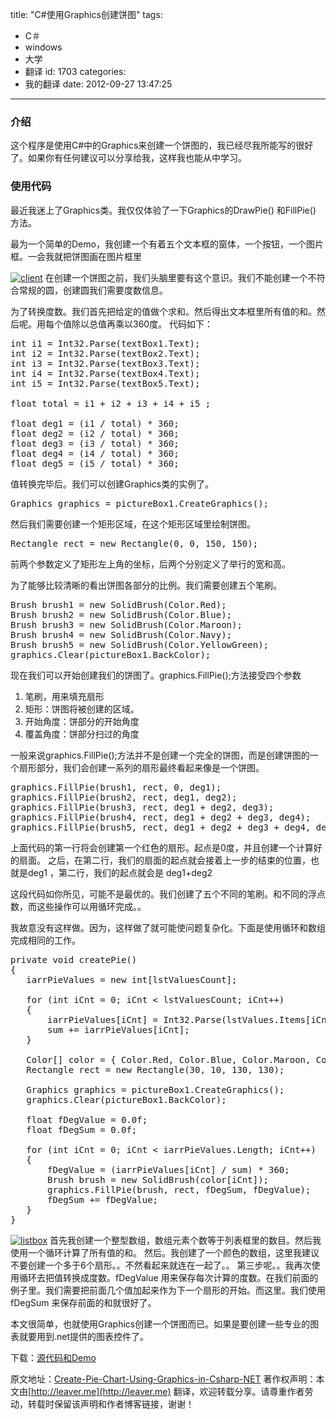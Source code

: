 title: "C#使用Graphics创建饼图"
tags:
  - C＃
  - windows
  - 大学
  - 翻译
id: 1703
categories:
  - 我的翻译
date: 2012-09-27 13:47:25
---

### 介绍

这个程序是使用C#中的Graphics来创建一个饼图的，我已经尽我所能写的很好了。如果你有任何建议可以分享给我，这样我也能从中学习。

### 使用代码

最近我迷上了Graphics类。我仅仅体验了一下Graphics的DrawPie() 和FillPie() 方法。

最为一个简单的Demo，我创建一个有着五个文本框的窗体，一个按钮，一个图片框。一会我就把饼图画在图片框里

[![](/images/f3681994ca4fce2b724886db9d7a958d854c8e39.png "client")](http://leaverimage.b0.upaiyun.com/27557_o.png)
在创建一个饼图之前，我们头脑里要有这个意识。我们不能创建一个不符合常规的圆，创建圆我们需要度数信息。

为了转换度数。我们首先把给定的值做个求和。然后得出文本框里所有值的和。然后呢。用每个值除以总值再乘以360度。
代码如下：
<pre class="lang:c# decode:true " >int i1 = Int32.Parse(textBox1.Text);
int i2 = Int32.Parse(textBox2.Text);
int i3 = Int32.Parse(textBox3.Text);
int i4 = Int32.Parse(textBox4.Text);
int i5 = Int32.Parse(textBox5.Text);

float total = i1 + i2 + i3 + i4 + i5 ;

float deg1 = (i1 / total) * 360;
float deg2 = (i2 / total) * 360;
float deg3 = (i3 / total) * 360;
float deg4 = (i4 / total) * 360;
float deg5 = (i5 / total) * 360;</pre>
值转换完毕后。我们可以创建Graphics类的实例了。

<pre class="lang:c# decode:true " >Graphics graphics = pictureBox1.CreateGraphics();  </pre>

然后我们需要创建一个矩形区域，在这个矩形区域里绘制饼图。
<pre class="lang:c# decode:true " >Rectangle rect = new Rectangle(0, 0, 150, 150);</pre>
前两个参数定义了矩形左上角的坐标，后两个分别定义了举行的宽和高。

为了能够比较清晰的看出饼图各部分的比例。我们需要创建五个笔刷。
<pre class="lang:c# decode:true " >Brush brush1 = new SolidBrush(Color.Red);
Brush brush2 = new SolidBrush(Color.Blue);
Brush brush3 = new SolidBrush(Color.Maroon);
Brush brush4 = new SolidBrush(Color.Navy);
Brush brush5 = new SolidBrush(Color.YellowGreen);
graphics.Clear(pictureBox1.BackColor);</pre>

现在我们可以开始创建我们的饼图了。graphics.FillPie();方法接受四个参数

1.	笔刷，用来填充扇形
2.	矩形：饼图将被创建的区域。
3.	开始角度：饼部分的开始角度
4.	覆盖角度：饼部分扫过的角度

一般来说graphics.FillPie();方法并不是创建一个完全的饼图，而是创建饼图的一个扇形部分，我们会创建一系列的扇形最终看起来像是一个饼图。

<pre class="lang:c# decode:true " >graphics.FillPie(brush1, rect, 0, deg1);
graphics.FillPie(brush2, rect, deg1, deg2);
graphics.FillPie(brush3, rect, deg1 + deg2, deg3);
graphics.FillPie(brush4, rect, deg1 + deg2 + deg3, deg4);
graphics.FillPie(brush5, rect, deg1 + deg2 + deg3 + deg4, deg5);</pre> 

上面代码的第一行将会创建第一个红色的扇形。起点是0度，并且创建一个计算好的扇面。
之后，在第二行，我们的扇面的起点就会接着上一步的结束的位置，也就是deg1 ，第二行，我们的起点就会是 deg1+deg2

这段代码如你所见，可能不是最优的。我们创建了五个不同的笔刷。和不同的浮点数，而这些操作可以用循环完成。。

我故意没有这样做。因为，这样做了就可能使问题复杂化。下面是使用循环和数组完成相同的工作。

<pre class="lang:c# decode:true " >private void createPie()
{
   iarrPieValues = new int[lstValuesCount];

   for (int iCnt = 0; iCnt < lstValuesCount; iCnt++)
   {
       iarrPieValues[iCnt] = Int32.Parse(lstValues.Items[iCnt].ToString());
       sum += iarrPieValues[iCnt];
   }

   Color[] color = { Color.Red, Color.Blue, Color.Maroon, Color.Yellow, Color.Green, Color.Indigo };
   Rectangle rect = new Rectangle(30, 10, 130, 130);

   Graphics graphics = pictureBox1.CreateGraphics();
   graphics.Clear(pictureBox1.BackColor);

   float fDegValue = 0.0f;
   float fDegSum = 0.0f;

   for (int iCnt = 0; iCnt < iarrPieValues.Length; iCnt++)
   {
       fDegValue = (iarrPieValues[iCnt] / sum) * 360;
       Brush brush = new SolidBrush(color[iCnt]);
       graphics.FillPie(brush, rect, fDegSum, fDegValue);
       fDegSum += fDegValue;
   }
}</pre>

[![](/images/341f6010ffe346f8245bdae48986ae61c6dfe90f.png "listbox")](http://leaverimage.b0.upaiyun.com/27558_o.png)
首先我创建一个整型数组，数组元素个数等于列表框里的数目。然后我使用一个循环计算了所有值的和。
然后。我创建了一个颜色的数组，这里我建议不要创建一个多于6个扇形。。不然看起来就连在一起了。。
第三步呢。。我再次使用循环去把值转换成度数。fDegValue 用来保存每次计算的度数。在我们前面的例子里。我们需要把前面几个值加起来作为下一个扇形的开始。而这里。我们使用fDegSum 来保存前面的和就很好了。

本文很简单，也就使用Graphics创建一个饼图而已。如果是要创建一些专业的图表就要用到.net提供的图表控件了。

下载：[源代码和Demo](http://pan.baidu.com/share/link?shareid=63681&uk=1493685990)

原文地址：[Create-Pie-Chart-Using-Graphics-in-Csharp-NET](http://www.codeproject.com/Articles/463284/Create-Pie-Chart-Using-Graphics-in-Csharp-NET)
著作权声明：本文由[http://leaver.me](http://leaver.me) 翻译，欢迎转载分享。请尊重作者劳动，转载时保留该声明和作者博客链接，谢谢！
